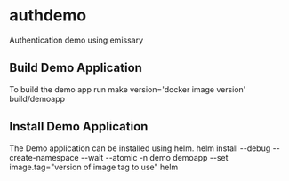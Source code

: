 # authdemo
Authentication demo using emissary

## Build Demo Application
To build the demo app run make version='docker image version' build/demoapp

## Install Demo Application
The Demo application can be installed using helm.
helm install   --debug   --create-namespace   --wait   --atomic   -n demo  demoapp --set
image.tag="version of image tag to use" helm
